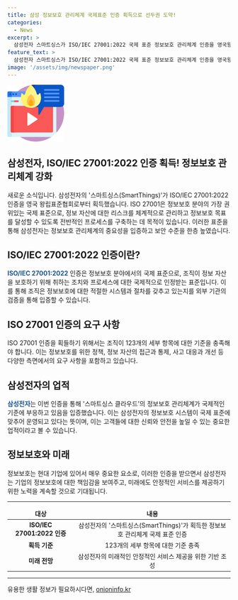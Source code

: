 ```yaml
---
title: 삼성 정보보호 관리체계 국제표준 인증 획득으로 선두권 도약!
categories:
  - News
excerpt: >
  삼성전자 스마트싱스가 ISO/IEC 27001:2022 국제 표준 정보보호 관리체계 인증을 영국왕립표준협회로부터 획득했다. 이 표준은 정보 자산 리스크를 관리하고 정보보호 목표를 달성하기 위한 프로세스를 구축하는 것을 목적으로 하며, 123개 세부 항목에 대한 기준을 충족해야 한다. 이번 인증을 통해 스마트싱스 클라우드의 정보보호 관리체계가 국제 기준에 부합함을 입증했다.
feature_text: >
  삼성전자 스마트싱스가 ISO/IEC 27001:2022 국제 표준 정보보호 관리체계 인증을 영국왕립표준협회로부터 획득했다. 이 표준은 정보 자산 리스크를 관리하고 정보보호 목표를 달성하기 위한 프로세스를 구축하는 것을 목적으로 하며, 123개 세부 항목에 대한 기준을 충족해야 한다. 이번 인증을 통해 스마트싱스 클라우드의 정보보호 관리체계가 국제 기준에 부합함을 입증했다.
image: '/assets/img/newspaper.png'
---
```


<p><img src="/assets/img/news.png" alt="rentncar 속보" /></p>

<h2>삼성전자, ISO/IEC 27001:2022 인증 획득! 정보보호 관리체계 강화</h2>

<p data-ke-size="size16">새로운 소식입니다. 삼성전자의 '스마트싱스(SmartThings)'가 ISO/IEC 27001:2022 인증을 영국 왕립표준협회로부터 획득했습니다. ISO 27001은 정보보호 분야의 가장 권위있는 국제 표준으로, 정보 자산에 대한 리스크를 체계적으로 관리하고 정보보호 목표를 달성할 수 있도록 전반적인 프로세스를 구축하는 데 목적이 있습니다. 이러한 표준을 통해 삼성전자는 정보보호 관리체계의 중요성을 입증하고 보안 수준을 한층 높였습니다.</p>

<h2>ISO/IEC 27001:2022 인증이란?</h2>

<p><b><span style="color: #1a5490;">ISO/IEC 27001:2022</span></b> 인증은 정보보호 분야에서의 국제 표준으로, 조직이 정보 자산을 보호하기 위해 취하는 조치와 프로세스에 대한 국제적으로 인정받는 표준입니다. 이를 통해 조직은 정보보호에 대한 적절한 시스템과 절차를 갖추고 있는지를 외부 기관의 검증을 통해 입증할 수 있습니다.</p>

<h2>ISO 27001 인증의 요구 사항</h2>

<p>ISO 27001 인증을 획들하기 위해서는 조직이 123개의 세부 항목에 대한 기준을 충족해야 합니다. 이는 정보보호를 위한 정책, 정보 자산의 접근과 통제, 사고 대응과 개선 등 다양한 측면에서의 요구 사항을 포함하고 있습니다.</p>

<h2>삼성전자의 업적</h2>

<p><b><span style="color: #1a5490;">삼성전자</span></b>는 이번 인증을 통해 '스마트싱스 클라우드'의 정보보호 관리체계가 국제적인 기준에 부응하고 있음을 입증했습니다. 이는 삼성전자의 정보보호 시스템이 국제 표준에 맞추어 운영되고 있다는 뜻이며, 이는 고객들에 대한 신뢰와 안전을 높일 수 있는 중요한 업적이라고 볼 수 있습니다.</p>

<h2>정보보호와 미래</h2>

<p>정보보호는 현대 기업에 있어서 매우 중요한 요소로, 이러한 인증을 받으면서 삼성전자는 기업의 정보보호에 대한 책임감을 보여주고, 미래에도 안정적인 서비스를 제공하기 위한 노력을 계속할 것으로 기대됩니다.</p>

<hr>

<table>
<thead>
<tr>
<td style="text-align: center; height: 17px;"><b>대상</b></td>
<td style="text-align: center; height: 17px;"><b>내용</b></td>
</tr>
</thead>
<tbody>
<tr>
<td style="text-align: center; height: 17px;"><b>ISO/IEC 27001:2022 인증</b></td>
<td style="text-align: center; height: 17px;">삼성전자의 '스마트싱스(SmartThings)'가 획득한 정보보호 관리체계 국제 표준 인증</td>
</tr>
<tr>
<td style="text-align: center; height: 17px;"><b>획득 기준</b></td>
<td style="text-align: center; height: 17px;">123개의 세부 항목에 대한 기준 충족</td>
</tr>
<tr>
<td style="text-align: center; height: 17px;"><b>미래 전망</b></td>
<td style="text-align: center; height: 17px;">삼성전자의 미래적인 안정적인 서비스 제공을 위한 기반 조성</td>
</tr>
</tbody>
</table>

<hr>
유용한 생활 정보가 필요하시다면, <a href="https://onioninfo.kr" rel="dofollow">onioninfo.kr</a>


